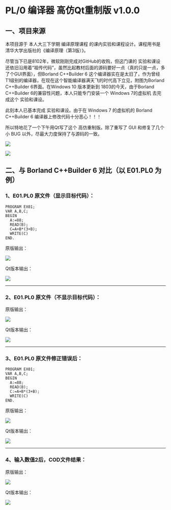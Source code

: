 # PL/0 编译器 高仿Qt重制版 v1.0.0

## 一、项目来源

本项目源于 本人大三下学期 编译原理课程 的课内实验和课程设计。课程用书是 清华大学出版社的《编译原理（第3版）》。

尽管当下已是8102年，微软刚刚完成对GitHub的收购，但这门课的 实验和课设 还依旧沿用着“祖传代码”，虽然比起教材后面的源码要好一点（真的只是一点，多了个GUI界面），但Borland C++Builder 6 这个编译器实在是太旧了，作为曾经 T1级别的编译器，在现在这个智能编译器满天飞的时代高下立见，附图为Borland C++Builder 6界面。在Windows 10 版本更新到 1803的今天，由于Borland C++Builder 6的兼容性问题，本人只能专门安装一个 Windows 7的虚拟机 去完成这个 实验和课设。

此刻本人已基本完成 实验和课设。由于在 Windows 7 的虚拟机的 Borland C++Builder 6 编译器上修改代码十分恶心！！！

所以特地花了一个下午用Qt写了这个 高仿重制版。除了重写了 GUI 和修复了几个小 BUG 以外，尽最大力度保持了与源码的一致。

![](demo.png)

![](qt00.png)

## 二、与 Borland C++Builder 6 对比（以 E01.PL0 为例）

### 1、E01.PL0 原文件（显示目标代码）：

	PROGRAM EX01;
	VAR A,B,C;
	BEGIN
	  A:=88;
	  READ(B);
	  C=A+B*(3+B);
	  WRITE(C)
	END.

原版输出：

![](cbc01.png)

Qt版本输出：

![](qt01.png)

-----

### 2、E01.PL0 原文件（不显示目标代码）：

原版输出：

![](cbc02.png)

Qt版本输出：

![](qt02.png)

-----

### 3、E01.PL0 原文件修正错误后：

	PROGRAM EX01;
	VAR A,B,C;
	BEGIN
	  A:=88;
	  READ(B);
	  C:=A+B*(3+B);
	  WRITE(C)
	END.

原版输出：

![](cbc03.png)

Qt版本输出：

![](qt03.png)

-----

### 4、输入数值2后，COD文件结果：

原版输出：

![](cbc04.png)

Qt版本输出：

![](qt04.png)